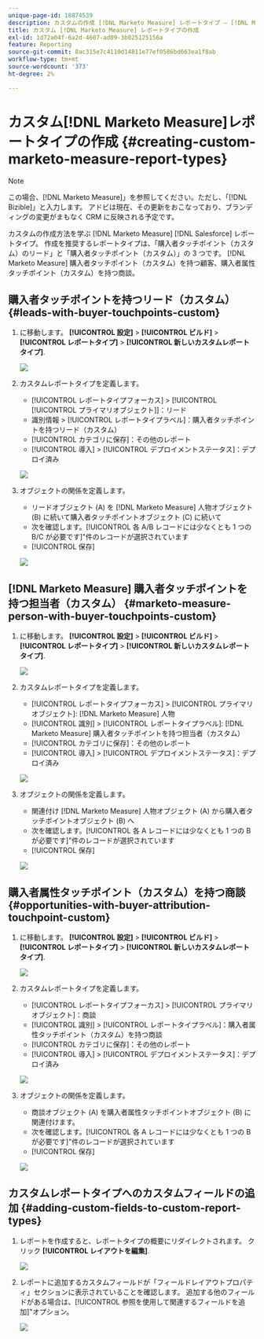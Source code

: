 ```yaml
---
unique-page-id: 18874539
description: カスタムの作成 [!DNL Marketo Measure] レポートタイプ — [!DNL Marketo Measure]  — 製品ドキュメント
title: カスタム [!DNL Marketo Measure] レポートタイプの作成
exl-id: 1d72a04f-6a2d-4607-ad09-3b025125156a
feature: Reporting
source-git-commit: 8ac315e7c4110d14811e77ef0586bd663ea1f8ab
workflow-type: tm+mt
source-wordcount: '373'
ht-degree: 2%

---
```


# カスタム[!DNL Marketo Measure]レポートタイプの作成 {#creating-custom-marketo-measure-report-types}

>[!NOTE]
>
>この場合、[!DNL Marketo Measure]」を参照してください。ただし、「[!DNL Bizible]」と入力します。 アドビは現在、その更新をおこなっており、ブランディングの変更がまもなく CRM に反映される予定です。

カスタムの作成方法を学ぶ [!DNL Marketo Measure] [!DNL Salesforce] レポートタイプ。 作成を推奨するレポートタイプは、「購入者タッチポイント（カスタム）のリード」と「購入者タッチポイント（カスタム）」の 3 つです。 [!DNL Marketo Measure] 購入者タッチポイント（カスタム）を持つ顧客、購入者属性タッチポイント（カスタム）を持つ商談。

## 購入者タッチポイントを持つリード（カスタム） {#leads-with-buyer-touchpoints-custom}

1. に移動します。 **[!UICONTROL 設定]** > **[!UICONTROL ビルド]** > **[!UICONTROL レポートタイプ]** > **[!UICONTROL 新しいカスタムレポートタイプ]**.

   ![](assets/1.png)

1. カスタムレポートタイプを定義します。

   * [!UICONTROL レポートタイプフォーカス] > [!UICONTROL [!UICONTROL プライマリオブジェクト]]：リード
   * 識別情報 > [!UICONTROL レポートタイプラベル]：購入者タッチポイントを持つリード（カスタム）
   * [!UICONTROL カテゴリに保存]：その他のレポート
   * [!UICONTROL 導入] > [!UICONTROL デプロイメントステータス]：デプロイ済み

   ![](assets/2.png)

1. オブジェクトの関係を定義します。

   * リードオブジェクト (A) を [!DNL Marketo Measure] 人物オブジェクト (B) に続いて購入者タッチポイントオブジェクト (C) に続いて
   * 次を確認します。[!UICONTROL 各 A/B レコードには少なくとも 1 つの B/C が必要です]&quot;件のレコードが選択されています
   * [!UICONTROL 保存]

   ![](assets/3.png)

## [!DNL Marketo Measure] 購入者タッチポイントを持つ担当者（カスタム） {#marketo-measure-person-with-buyer-touchpoints-custom}

1. に移動します。 **[!UICONTROL 設定]** > **[!UICONTROL ビルド]** > **[!UICONTROL レポートタイプ]** > **[!UICONTROL 新しいカスタムレポートタイプ]**.

   ![](assets/4.png)

1. カスタムレポートタイプを定義します。

   * [!UICONTROL レポートタイプフォーカス] > [!UICONTROL プライマリオブジェクト]: [!DNL Marketo Measure] 人物
   * [!UICONTROL 識別] > [!UICONTROL レポートタイプラベル]: [!DNL Marketo Measure] 購入者タッチポイントを持つ担当者（カスタム）
   * [!UICONTROL カテゴリに保存]：その他のレポート
   * [!UICONTROL 導入] > [!UICONTROL デプロイメントステータス]：デプロイ済み

   ![](assets/5.png)

1. オブジェクトの関係を定義します。

   * 関連付け [!DNL Marketo Measure] 人物オブジェクト (A) から購入者タッチポイントオブジェクト (B) へ
   * 次を確認します。[!UICONTROL 各 A レコードには少なくとも 1 つの B が必要です]&quot;件のレコードが選択されています
   * [!UICONTROL 保存]

   ![](assets/6.png)

## 購入者属性タッチポイント（カスタム）を持つ商談 {#opportunities-with-buyer-attribution-touchpoint-custom}

1. に移動します。 **[!UICONTROL 設定]** > **[!UICONTROL ビルド]** > **[!UICONTROL レポートタイプ]** > **[!UICONTROL 新しいカスタムレポートタイプ]**.

   ![](assets/7.png)

1. カスタムレポートタイプを定義します。

   * [!UICONTROL レポートタイプフォーカス] > [!UICONTROL プライマリオブジェクト]：商談
   * [!UICONTROL 識別] > [!UICONTROL レポートタイプラベル]：購入者属性タッチポイント（カスタム）を持つ商談
   * [!UICONTROL カテゴリに保存]：その他のレポート
   * [!UICONTROL 導入] > [!UICONTROL デプロイメントステータス]：デプロイ済み

   ![](assets/8.png)

1. オブジェクトの関係を定義します。

   * 商談オブジェクト (A) を購入者属性タッチポイントオブジェクト (B) に関連付けます。
   * 次を確認します。[!UICONTROL 各 A レコードには少なくとも 1 つの B が必要です]&quot;件のレコードが選択されています
   * [!UICONTROL 保存]

   ![](assets/9.png)

## カスタムレポートタイプへのカスタムフィールドの追加 {#adding-custom-fields-to-custom-report-types}

1. レポートを作成すると、レポートタイプの概要にリダイレクトされます。 クリック **[!UICONTROL レイアウトを編集]**.

   ![](assets/10.png)

1. レポートに追加するカスタムフィールドが「フィールドレイアウトプロパティ」セクションに表示されていることを確認します。 追加する他のフィールドがある場合は、[!UICONTROL 参照を使用して関連するフィールドを追加]&quot;オプション。

   ![](assets/11.png)
